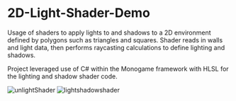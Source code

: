# 2D-Light-Shader-Demo
Usage of shaders to apply lights to and shadows to a 2D environment defined by polygons such as triangles and squares.  Shader reads in walls and light data, then performs raycasting calculations to define lighting and shadows.

Project leveraged use of C# within the Monogame framework with HLSL for the lighting and shadow shader code.

![unlightShader](https://user-images.githubusercontent.com/57767609/122610886-f9f78080-d045-11eb-816e-a406b50f9918.png)
![lightshadowshader](https://user-images.githubusercontent.com/57767609/122610884-f9f78080-d045-11eb-9d1e-42fe1c2defde.png)
